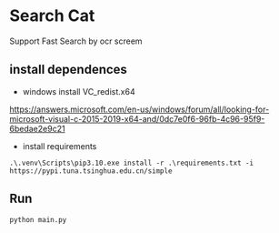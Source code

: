 # Search Cat
Support Fast Search by ocr screem

## install dependences
- windows install VC_redist.x64 
  
https://answers.microsoft.com/en-us/windows/forum/all/looking-for-microsoft-visual-c-2015-2019-x64-and/0dc7e0f6-96fb-4c96-95f9-6bedae2e9c21

- install requirements
```
.\.venv\Scripts\pip3.10.exe install -r .\requirements.txt -i https://pypi.tuna.tsinghua.edu.cn/simple
```

## Run
```
python main.py
```